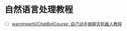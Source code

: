 # 自然语言处理教程

- [ ] [warmheartli/ChatBotCourse: 自己动手做聊天机器人教程](https://github.com/warmheartli/ChatBotCourse)
